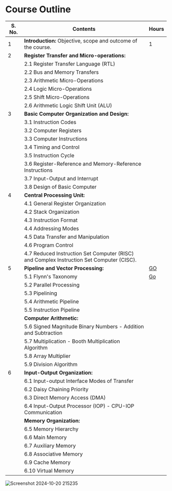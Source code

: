 # Course Outline

| S. No. | Contents                                                                                                       | Hours |
|--------|----------------------------------------------------------------------------------------------------------------|-------|
| 1      | **Introduction:** Objective, scope and outcome of the course.                                               | 1     |
| 2      | **Register Transfer and Micro-operations:**                                                                  |       |
|        | 2.1 Register Transfer Language (RTL)                                                                          |       |
|        | 2.2 Bus and Memory Transfers                                                                                   |       |
|        | 2.3 Arithmetic Micro-Operations                                                                               |       |
|        | 2.4 Logic Micro-Operations                                                                                     |       |
|        | 2.5 Shift Micro-Operations                                                                                     |       |
|        | 2.6 Arithmetic Logic Shift Unit (ALU)                                                                         |       |
| 3      | **Basic Computer Organization and Design:**                                                                    |       |
|        | 3.1 Instruction Codes                                                                                          |       |
|        | 3.2 Computer Registers                                                                                          |       |
|        | 3.3 Computer Instructions                                                                                       |       |
|        | 3.4 Timing and Control                                                                                          |       |
|        | 3.5 Instruction Cycle                                                                                          |       |
|        | 3.6 Register-Reference and Memory-Reference Instructions                                                       |       |
|        | 3.7 Input-Output and Interrupt                                                                                  |       |
|        | 3.8 Design of Basic Computer                                                                                   |       |
| 4      | **Central Processing Unit:**                                                                                    |       |
|        | 4.1 General Register Organization                                                                                |       |
|        | 4.2 Stack Organization                                                                                         |       |
|        | 4.3 Instruction Format                                                                                          |       |
|        | 4.4 Addressing Modes                                                                                           |       |
|        | 4.5 Data Transfer and Manipulation                                                                              |       |
|        | 4.6 Program Control                                                                                            |       |
|        | 4.7 Reduced Instruction Set Computer (RISC) and Complex Instruction Set Computer (CISC).                     |       |
| 5      | **Pipeline and Vector Processing:**                                                                            | [GO](https://www.javatpoint.com/pipelining)      |
|        | 5.1 Flynn's Taxonomy                                                                                            | [Go](https://www.geeksforgeeks.org/computer-architecture-flynns-taxonomy/)      |
|        | 5.2 Parallel Processing                                                                                          |       |
|        | 5.3 Pipelining                                                                                                   |       |
|        | 5.4 Arithmetic Pipeline                                                                                          |       |
|        | 5.5 Instruction Pipeline                                                                                         |       |
|        | **Computer Arithmetic:**                                                                                        |       |
|        | 5.6 Signed Magnitude Binary Numbers - Addition and Subtraction                                                |       |
|        | 5.7 Multiplication - Booth Multiplication Algorithm                                                            |       |
|        | 5.8 Array Multiplier                                                                                             |       |
|        | 5.9 Division Algorithm                                                                                           |       |
| 6      | **Input-Output Organization:**                                                                                 |       |
|        | 6.1 Input-output Interface Modes of Transfer                                                                   |       |
|        | 6.2 Daisy Chaining Priority                                                                                     |       |
|        | 6.3 Direct Memory Access (DMA)                                                                                  |       |
|        | 6.4 Input-Output Processor (IOP) - CPU-IOP Communication                                                     |       |
|        | **Memory Organization:**                                                                                       |       |
|        | 6.5 Memory Hierarchy                                                                                            |       |
|        | 6.6 Main Memory                                                                                                  |       |
|        | 6.7 Auxiliary Memory                                                                                             |       |
|        | 6.8 Associative Memory                                                                                           |       |
|        | 6.9 Cache Memory                                                                                                |       |
|        | 6.10 Virtual Memory                                                                                             |       |






![Screenshot 2024-10-20 215235](https://github.com/user-attachments/assets/727a9122-a7d3-442a-8a8f-4c9d16f63f30)
